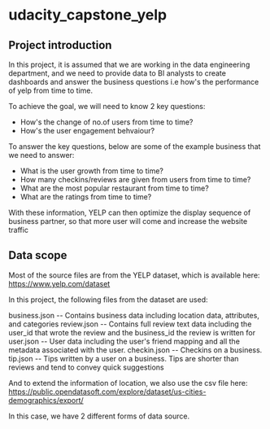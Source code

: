 # udacity_capstone_yelp

## Project introduction 
In this project, it is assumed that we are working in the data engineering department, and we need to provide data to BI analysts to create dashboards and answer the business questions i.e how's the performance of yelp from time to time. 

To achieve the goal, we will need to know 2 key questions:
- How's the change of no.of users from time to time?
- How's the user engagement behvaiour?

To answer the key questions, below are some of the example business that we need to answer: 
- What is the user growth from time to time?
- How many checkins/reviews are given from users from time to time?
- What are the most popular restaurant from time to time?
- What are the ratings from time to time?

With these information, YELP can then optimize the display sequence of business partner, so that more user will come and increase the website traffic

## Data scope
Most of the source files are from the YELP dataset, which is available here: https://www.yelp.com/dataset

In this project, the following files from the dataset are used:

business.json -- Contains business data including location data, attributes, and categories
review.json -- Contains full review text data including the user_id that wrote the review and the business_id the review is written for
user.json -- User data including the user's friend mapping and all the metadata associated with the user.
checkin.json -- Checkins on a business.
tip.json -- Tips written by a user on a business. Tips are shorter than reviews and tend to convey quick suggestions

And to extend the information of location, we also use the csv file here: https://public.opendatasoft.com/explore/dataset/us-cities-demographics/export/

In this case, we have 2 different forms of data source.



